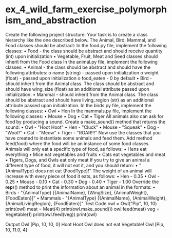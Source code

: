 # ex_4_wild_farm_exercise_polymorphism_and_abstraction
Create the following project structure:
Your task is to create a class hierarchy like the one described below. The Animal, Bird, Mammal, and Food classes should be abstract:
In the food.py file, implement the following classes:
•	Food - the class should be abstract and should receive quantity (int) upon initialization
•	Vegetable, Fruit, Meat and Seed classes should inherit from the Food class
In the animal.py file, implement the following classes:
•	Animal - the class should be abstract and should have the following attributes:
o	name (string) - passed upon initialization
o	weight (float) - passed upon initialization
o	food_eaten - 0 by default 
•	Bird - should inherit from the Animal class. The class should be abstract and should have wing_size (float) as an additional attribute passed upon initialization.
•	Mammal - should inherit from the Animal class. The class should be abstract and should have living_region (str) as an additional attribute passed upon initialization.
In the birds.py file, implement the following classes:
•	Owl
•	Hen
In the mammals.py file, implement the following classes:
•	Mouse
•	Dog
•	Cat
•	Tiger
All animals also can ask for food by producing a sound. Create a make_sound() method that returns the sound:
•	Owl - "Hoot Hoot"
•	Hen - "Cluck"
•	Mouse - "Squeak"
•	Dog - "Woof!"
•	Cat - "Meow"
•	Tiger - "ROAR!!!"
Now use the classes that you have created to instantiate some animals and feed them. Add method feed(food) where the food will be an instance of some food classes.
Animals will only eat a specific type of food, as follows:
•	Hens eat everything
•	Mice eat vegetables and fruits
•	Cats eat vegetables and meat
•	Tigers, Dogs, and Owls eat only meat
If you try to give an animal a different type of food, it will not eat it, and you should return:
•	"{AnimalType} does not eat {FoodType}!"
The weight of an animal will increase with every piece of food it eats, as follows:
•	Hen - 0.35
•	Owl - 0.25
•	Mouse - 0.10
•	Cat - 0.30
•	Dog - 0.40
•	Tiger - 1.00
Override the __repr__() method to print the information about an animal in the formats:
•	Birds - "{AnimalType} [{AnimalName}, {WingSize}, {AnimalWeight}, {FoodEaten}]"
•	Mammals - "{AnimalType} [{AnimalName}, {AnimalWeight}, {AnimalLivingRegion}, {FoodEaten}]"
Test Code
owl = Owl("Pip", 10, 10)
print(owl)
meat = Meat(4)
print(owl.make_sound())
owl.feed(meat)
veg = Vegetable(1)
print(owl.feed(veg))
print(owl)

Output
Owl [Pip, 10, 10, 0]
Hoot Hoot
Owl does not eat Vegetable!
Owl [Pip, 10, 11.0, 4]

